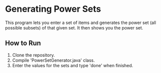 
# Generating Power Sets #

This program lets you enter a set of items and generates the power set (all possible subsets) of that given set. It then shows you the power set.

## How to Run ##

1. Clone the repository.
2. Compile 'PowerSetGenerator.java' class.
3. Enter the values for the sets and type 'done' when finished.


